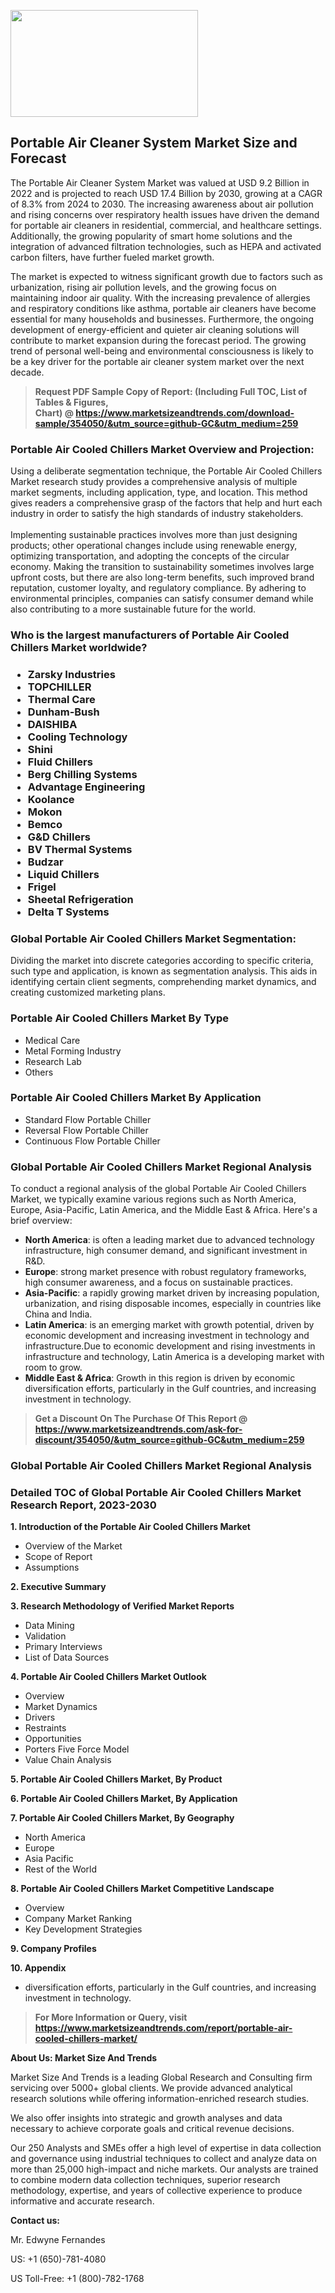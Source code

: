 <p><img class="alignnone size-medium wp-image-20088" src="https://ffe5etoiles.com/wp-content/uploads/2024/12/MST1-300x171.png" alt="" width="300" height="171" /></p><h2>Portable Air Cleaner System Market Size and Forecast</h2><p>The Portable Air Cleaner System Market was valued at USD 9.2 Billion in 2022 and is projected to reach USD 17.4 Billion by 2030, growing at a CAGR of 8.3% from 2024 to 2030. The increasing awareness about air pollution and rising concerns over respiratory health issues have driven the demand for portable air cleaners in residential, commercial, and healthcare settings. Additionally, the growing popularity of smart home solutions and the integration of advanced filtration technologies, such as HEPA and activated carbon filters, have further fueled market growth.</p><p>The market is expected to witness significant growth due to factors such as urbanization, rising air pollution levels, and the growing focus on maintaining indoor air quality. With the increasing prevalence of allergies and respiratory conditions like asthma, portable air cleaners have become essential for many households and businesses. Furthermore, the ongoing development of energy-efficient and quieter air cleaning solutions will contribute to market expansion during the forecast period. The growing trend of personal well-being and environmental consciousness is likely to be a key driver for the portable air cleaner system market over the next decade.</p></p><blockquote id="" class=""><strong>Request PDF Sample Copy of Report: (Including Full TOC, List of Tables &amp; Figures, Chart)&nbsp;@&nbsp;<strong><a href="https://www.marketsizeandtrends.com/download-sample/354050/&utm_source=github-GC&utm_medium=259" target="_blank">https://www.marketsizeandtrends.com/download-sample/354050/&utm_source=github-GC&utm_medium=259</a></strong></strong></blockquote><h3 id="" class="">Portable Air Cooled Chillers Market&nbsp;Overview and Projection:</h3><p id="" class="">Using a deliberate segmentation technique, the Portable Air Cooled Chillers Market research study provides a comprehensive analysis of multiple market segments, including application, type, and location. This method gives readers a comprehensive grasp of the factors that help and hurt each industry in order to satisfy the high standards of industry stakeholders. <br /> <br />Implementing sustainable practices involves more than just designing products; other operational changes include using renewable energy, optimizing transportation, and adopting the concepts of the circular economy. Making the transition to sustainability sometimes involves large upfront costs, but there are also long-term benefits, such improved brand reputation, customer loyalty, and regulatory compliance. By adhering to environmental principles, companies can satisfy consumer demand while also contributing to a more sustainable future for the world.</p><h3 id="" class="">Who is the largest manufacturers of&nbsp;Portable Air Cooled Chillers Market worldwide?</h3><h3 class=""><p><ul><li>Zarsky Industries </li><li> TOPCHILLER </li><li> Thermal Care </li><li> Dunham-Bush </li><li> DAISHIBA </li><li> Cooling Technology </li><li> Shini </li><li> Fluid Chillers </li><li> Berg Chilling Systems </li><li> Advantage Engineering </li><li> Koolance </li><li> Mokon </li><li> Bemco </li><li> G&D Chillers </li><li> BV Thermal Systems </li><li> Budzar </li><li> Liquid Chillers </li><li> Frigel </li><li> Sheetal Refrigeration </li><li> Delta T Systems</li></ul></p></h3><h3 id="" class="">Global&nbsp;Portable Air Cooled Chillers Market Segmentation:</h3><p id="" class="">Dividing the market into discrete categories according to specific criteria, such type and application, is known as segmentation analysis. This aids in identifying certain client segments, comprehending market dynamics, and creating customized marketing plans.</p><h3 id="" class="">Portable Air Cooled Chillers Market&nbsp;By Type</h3><p><p><ul><li>Medical Care</li><li> Metal Forming Industry</li><li> Research Lab</li><li> Others</p></li></ul></p></p><h3 id="" class="">Portable Air Cooled Chillers Market&nbsp;By Application</h3><p class=""><p><ul><li>Standard Flow Portable Chiller</li><li> Reversal Flow Portable Chiller</li><li> Continuous Flow Portable Chiller</li></ul></p></p><h3 id="" class="">Global Portable Air Cooled Chillers Market Regional Analysis</h3><p id="" class="">To conduct a regional analysis of the global Portable Air Cooled Chillers Market, we typically examine various regions such as North America, Europe, Asia-Pacific, Latin America, and the Middle East &amp; Africa. Here's a brief overview:</p><ul><li><strong>North America</strong>: is often a leading market due to advanced technology infrastructure, high consumer demand, and significant investment in R&amp;D.</li><li><strong>Europe</strong>: strong market presence with robust regulatory frameworks, high consumer awareness, and a focus on sustainable practices.</li><li><strong>Asia-Pacific</strong>: a rapidly growing market driven by increasing population, urbanization, and rising disposable incomes, especially in countries like China and India.</li><li><strong>Latin America</strong>: is an emerging market with growth potential, driven by economic development and increasing investment in technology and infrastructure.Due to economic development and rising investments in infrastructure and technology, Latin America is a developing market with room to grow.</li><li><strong>Middle East &amp; Africa</strong>: Growth in this region is driven by economic diversification efforts, particularly in the Gulf countries, and increasing investment in technology.</li></ul><blockquote id="" class=""><strong>Get a Discount On The Purchase Of This Report @ <strong><a href="https://www.marketsizeandtrends.com/ask-for-discount/354050/&utm_source=github-GC&utm_medium=259" target="_blank">https://www.marketsizeandtrends.com/ask-for-discount/354050/&utm_source=github-GC&utm_medium=259</a></strong></strong></blockquote><h3 id="" class="">Global Portable Air Cooled Chillers Market Regional Analysis</h3><h3 id="" class="">Detailed TOC of Global Portable Air Cooled Chillers Market Research Report, 2023-2030</h3><p id="" class=""><strong>1. Introduction of the Portable Air Cooled Chillers Market</strong></p><ul><li>Overview of the Market</li><li>Scope of Report</li><li>Assumptions</li></ul><p id="" class=""><strong>2. Executive Summary</strong></p><p id="" class=""><strong>3. Research Methodology of Verified Market Reports</strong></p><ul><li>Data Mining</li><li>Validation</li><li>Primary Interviews</li><li>List of Data Sources</li></ul><p id="" class=""><strong>4. Portable Air Cooled Chillers Market Outlook</strong></p><ul><li>Overview</li><li>Market Dynamics</li><li>Drivers</li><li>Restraints</li><li>Opportunities</li><li>Porters Five Force Model</li><li>Value Chain Analysis</li></ul><p id="" class=""><strong>5. Portable Air Cooled Chillers Market, By Product</strong></p><p id="" class=""><strong>6. Portable Air Cooled Chillers Market, By Application</strong></p><p id="" class=""><strong>7. Portable Air Cooled Chillers Market, By Geography</strong></p><ul><li>North America</li><li>Europe</li><li>Asia Pacific</li><li>Rest of the World</li></ul><p id="" class=""><strong>8. Portable Air Cooled Chillers Market Competitive Landscape</strong></p><ul><li>Overview</li><li>Company Market Ranking</li><li>Key Development Strategies</li></ul><p id="" class=""><strong>9. Company Profiles</strong></p><p id="" class=""><strong>10. Appendix</strong></p><ul><li>diversification efforts, particularly in the Gulf countries, and increasing investment in technology.</li></ul><blockquote id="" class=""><strong>For More Information or Query, visit <strong><strong><a href="https://www.marketsizeandtrends.com/report/portable-air-cooled-chillers-market/" target="_blank">https://www.marketsizeandtrends.com/report/portable-air-cooled-chillers-market/</a></strong></strong></strong></blockquote><p id="" class=""><strong>About Us: Market Size And Trends</strong></p><p id="" class="">Market Size And Trends is a leading Global Research and Consulting firm servicing over 5000+ global clients. We provide advanced analytical research solutions while offering information-enriched research studies.</p><p id="" class="">We also offer insights into strategic and growth analyses and data necessary to achieve corporate goals and critical revenue decisions.</p><p id="" class="">Our 250 Analysts and SMEs offer a high level of expertise in data collection and governance using industrial techniques to collect and analyze data on more than 25,000 high-impact and niche markets. Our analysts are trained to combine modern data collection techniques, superior research methodology, expertise, and years of collective experience to produce informative and accurate research.</p><p id="" class=""><strong>Contact us:</strong></p><p id="" class="">Mr. Edwyne Fernandes</p><p id="" class="">US: +1 (650)-781-4080</p><p id="" class="">US Toll-Free: +1 (800)-782-1768</p>
